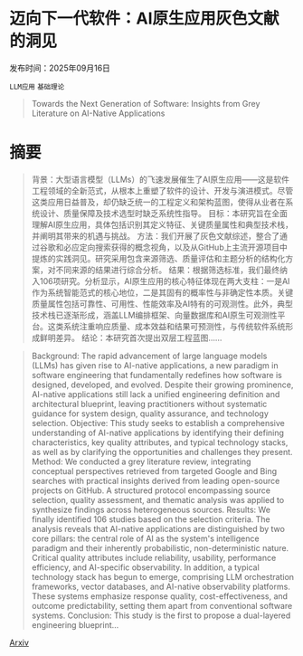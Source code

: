 # 迈向下一代软件：AI原生应用灰色文献的洞见

发布时间：2025年09月16日

`LLM应用` `基础理论`

> Towards the Next Generation of Software: Insights from Grey Literature on AI-Native Applications

# 摘要

> 背景：大型语言模型（LLMs）的飞速发展催生了AI原生应用——这是软件工程领域的全新范式，从根本上重塑了软件的设计、开发与演进模式。尽管这类应用日益普及，却仍缺乏统一的工程定义和架构蓝图，使得从业者在系统设计、质量保障及技术选型时缺乏系统性指导。
  目标：本研究旨在全面理解AI原生应用，具体包括识别其定义特征、关键质量属性和典型技术栈，并阐明其带来的机遇与挑战。
  方法：我们开展了灰色文献综述，整合了通过谷歌和必应定向搜索获得的概念视角，以及从GitHub上主流开源项目中提炼的实践洞见。研究采用包含来源筛选、质量评估和主题分析的结构化方案，对不同来源的结果进行综合分析。
  结果：根据筛选标准，我们最终纳入106项研究。分析显示，AI原生应用的核心特征体现在两大支柱：一是AI作为系统智能范式的核心地位，二是其固有的概率性与非确定性本质。关键质量属性包括可靠性、可用性、性能效率及AI特有的可观测性。此外，典型技术栈已逐渐形成，涵盖LLM编排框架、向量数据库和AI原生可观测性平台。这类系统注重响应质量、成本效益和结果可预测性，与传统软件系统形成鲜明差异。
  结论：本研究首次提出双层工程蓝图……

> Background: The rapid advancement of large language models (LLMs) has given rise to AI-native applications, a new paradigm in software engineering that fundamentally redefines how software is designed, developed, and evolved. Despite their growing prominence, AI-native applications still lack a unified engineering definition and architectural blueprint, leaving practitioners without systematic guidance for system design, quality assurance, and technology selection.
  Objective: This study seeks to establish a comprehensive understanding of AI-native applications by identifying their defining characteristics, key quality attributes, and typical technology stacks, as well as by clarifying the opportunities and challenges they present.
  Method: We conducted a grey literature review, integrating conceptual perspectives retrieved from targeted Google and Bing searches with practical insights derived from leading open-source projects on GitHub. A structured protocol encompassing source selection, quality assessment, and thematic analysis was applied to synthesize findings across heterogeneous sources.
  Results: We finally identified 106 studies based on the selection criteria. The analysis reveals that AI-native applications are distinguished by two core pillars: the central role of AI as the system's intelligence paradigm and their inherently probabilistic, non-deterministic nature. Critical quality attributes include reliability, usability, performance efficiency, and AI-specific observability. In addition, a typical technology stack has begun to emerge, comprising LLM orchestration frameworks, vector databases, and AI-native observability platforms. These systems emphasize response quality, cost-effectiveness, and outcome predictability, setting them apart from conventional software systems.
  Conclusion: This study is the first to propose a dual-layered engineering blueprint...

[Arxiv](https://arxiv.org/abs/2509.13144)